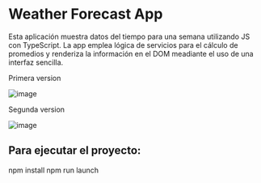 # Weather Forecast App

Esta aplicación muestra datos del tiempo para una semana utilizando JS con TypeScript. La app emplea lógica de servicios para el cálculo de promedios y renderiza la información en el DOM meadiante el uso de una interfaz sencilla.

Primera version

![image](https://github.com/user-attachments/assets/45ce8664-0150-4c81-9135-97c93088fce2)

Segunda version

![image](https://github.com/user-attachments/assets/71f2ad14-5073-4ed1-ba38-da684816dcc0)


## Para ejecutar el proyecto:

npm install
npm run launch

